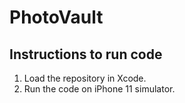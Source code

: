 # PhotoVault

## Instructions to run code

1. Load the repository in Xcode.
2. Run the code on iPhone 11 simulator.
